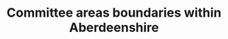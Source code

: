---
schema: default
title: Committee areas boundaries within Aberdeenshire
organization: Aberdeenshire Council
notes: 
resources:

  - name: Committee areas boundaries within Aberdeenshire KMZ
  - url: https://online.aberdeenshire.gov.uk/apps/OpenData/kml/aberdeenshire_council_committee_areas.kmz
  - format: KMZ

license: 
category:

  - 


  - Admininstration

  -  boundaries

  -  committees

maintainer: Tim Wisniewski
maintainer_email: tim@timwis.com
---